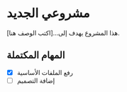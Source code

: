 # مشروعي الجديد

هذا المشروع يهدف إلى...[اكتب الوصف هنا].

## المهام المكتملة
- [x] رفع الملفات الأساسية
- [ ] إضافة التصميم
